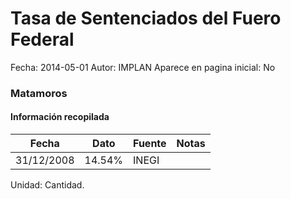 Tasa de Sentenciados del Fuero Federal
=====

Fecha: 2014-05-01
Autor: IMPLAN
Aparece en pagina inicial: No

### Matamoros

<!-- break -->

#### Información recopilada

<table class="table table-hover table-bordered matriz">
  <thead>
    <tr><th>Fecha</th><th>Dato</th><th>Fuente</th><th>Notas</th></tr>
  </thead>
  <tbody>
    <tr><td class="centrado">31/12/2008</td><td class="derecha">14.54%</td><td>INEGI</td><td></td></tr>
  </tbody>
</table>

Unidad: Cantidad.
